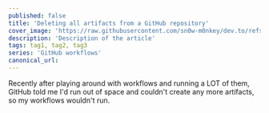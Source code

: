 ```yaml
---
published: false
title: 'Deleting all artifacts from a GitHub repository'
cover_image: 'https://raw.githubusercontent.com/sn0w-m0nkey/dev.to/refs/heads/master/blog-posts/Deleting-all-artifacts-from-a-GitHub-repository/assets/GitHub_Logo_Banner.png'
description: 'Description of the article'
tags: tag1, tag2, tag3
series: 'GitHub workflows'
canonical_url:
---
```


Recently after playing around with workflows and running a LOT of them, GitHub told me I'd run out of space and couldn't create any more artifacts, so my workflows wouldn't run.


